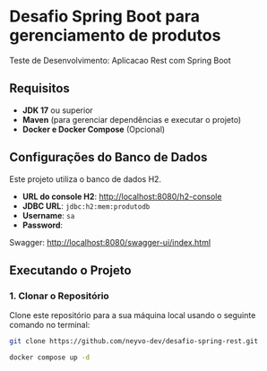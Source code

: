 # Desafio Spring Boot para gerenciamento de produtos

Teste de Desenvolvimento: Aplicacao Rest com Spring Boot

## Requisitos

- **JDK 17** ou superior
- **Maven** (para gerenciar dependências e executar o projeto)
- **Docker e Docker Compose** (Opcional)

## Configurações do Banco de Dados

Este projeto utiliza o banco de dados H2. 

- **URL do console H2**: [http://localhost:8080/h2-console](http://localhost:8080/h2-console)
- **JDBC URL**: `jdbc:h2:mem:produtodb`
- **Username**: `sa`
- **Password**: 

Swagger: [http://localhost:8080/swagger-ui/index.html](http://localhost:8080/swagger-ui/index.html)  

## Executando o Projeto

### 1. Clonar o Repositório

Clone este repositório para a sua máquina local usando o seguinte comando no terminal:

```bash
git clone https://github.com/neyvo-dev/desafio-spring-rest.git
```

```bash
docker compose up -d
```
